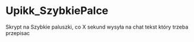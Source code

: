 # Upikk_SzybkiePalce
Skrypt na Szybkie paluszki, co X sekund wysyła na chat tekst który trzeba przepisac
